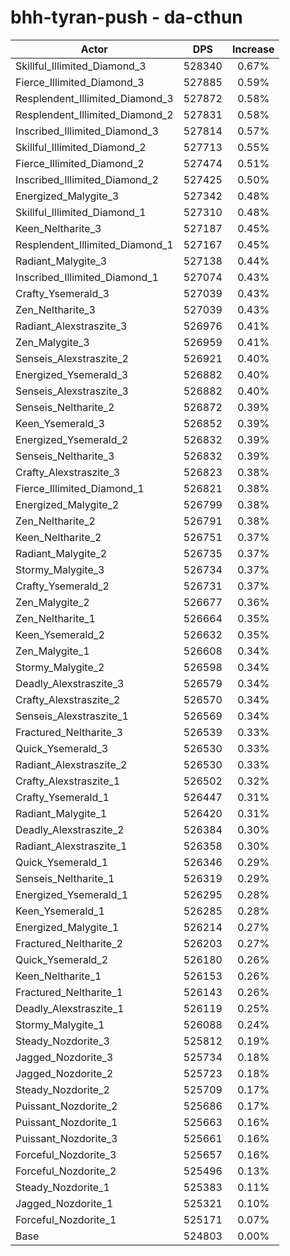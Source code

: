# bhh-tyran-push - da-cthun
| Actor | DPS | Increase |
|---|:---:|:---:|
|Skillful_Illimited_Diamond_3|528340|0.67%|
|Fierce_Illimited_Diamond_3|527885|0.59%|
|Resplendent_Illimited_Diamond_3|527872|0.58%|
|Resplendent_Illimited_Diamond_2|527831|0.58%|
|Inscribed_Illimited_Diamond_3|527814|0.57%|
|Skillful_Illimited_Diamond_2|527713|0.55%|
|Fierce_Illimited_Diamond_2|527474|0.51%|
|Inscribed_Illimited_Diamond_2|527425|0.50%|
|Energized_Malygite_3|527342|0.48%|
|Skillful_Illimited_Diamond_1|527310|0.48%|
|Keen_Neltharite_3|527187|0.45%|
|Resplendent_Illimited_Diamond_1|527167|0.45%|
|Radiant_Malygite_3|527138|0.44%|
|Inscribed_Illimited_Diamond_1|527074|0.43%|
|Crafty_Ysemerald_3|527039|0.43%|
|Zen_Neltharite_3|527039|0.43%|
|Radiant_Alexstraszite_3|526976|0.41%|
|Zen_Malygite_3|526959|0.41%|
|Senseis_Alexstraszite_2|526921|0.40%|
|Energized_Ysemerald_3|526882|0.40%|
|Senseis_Alexstraszite_3|526882|0.40%|
|Senseis_Neltharite_2|526872|0.39%|
|Keen_Ysemerald_3|526852|0.39%|
|Energized_Ysemerald_2|526832|0.39%|
|Senseis_Neltharite_3|526832|0.39%|
|Crafty_Alexstraszite_3|526823|0.38%|
|Fierce_Illimited_Diamond_1|526821|0.38%|
|Energized_Malygite_2|526799|0.38%|
|Zen_Neltharite_2|526791|0.38%|
|Keen_Neltharite_2|526751|0.37%|
|Radiant_Malygite_2|526735|0.37%|
|Stormy_Malygite_3|526734|0.37%|
|Crafty_Ysemerald_2|526731|0.37%|
|Zen_Malygite_2|526677|0.36%|
|Zen_Neltharite_1|526664|0.35%|
|Keen_Ysemerald_2|526632|0.35%|
|Zen_Malygite_1|526608|0.34%|
|Stormy_Malygite_2|526598|0.34%|
|Deadly_Alexstraszite_3|526579|0.34%|
|Crafty_Alexstraszite_2|526570|0.34%|
|Senseis_Alexstraszite_1|526569|0.34%|
|Fractured_Neltharite_3|526539|0.33%|
|Quick_Ysemerald_3|526530|0.33%|
|Radiant_Alexstraszite_2|526530|0.33%|
|Crafty_Alexstraszite_1|526502|0.32%|
|Crafty_Ysemerald_1|526447|0.31%|
|Radiant_Malygite_1|526420|0.31%|
|Deadly_Alexstraszite_2|526384|0.30%|
|Radiant_Alexstraszite_1|526358|0.30%|
|Quick_Ysemerald_1|526346|0.29%|
|Senseis_Neltharite_1|526319|0.29%|
|Energized_Ysemerald_1|526295|0.28%|
|Keen_Ysemerald_1|526285|0.28%|
|Energized_Malygite_1|526214|0.27%|
|Fractured_Neltharite_2|526203|0.27%|
|Quick_Ysemerald_2|526180|0.26%|
|Keen_Neltharite_1|526153|0.26%|
|Fractured_Neltharite_1|526143|0.26%|
|Deadly_Alexstraszite_1|526119|0.25%|
|Stormy_Malygite_1|526088|0.24%|
|Steady_Nozdorite_3|525812|0.19%|
|Jagged_Nozdorite_3|525734|0.18%|
|Jagged_Nozdorite_2|525723|0.18%|
|Steady_Nozdorite_2|525709|0.17%|
|Puissant_Nozdorite_2|525686|0.17%|
|Puissant_Nozdorite_1|525663|0.16%|
|Puissant_Nozdorite_3|525661|0.16%|
|Forceful_Nozdorite_3|525657|0.16%|
|Forceful_Nozdorite_2|525496|0.13%|
|Steady_Nozdorite_1|525383|0.11%|
|Jagged_Nozdorite_1|525321|0.10%|
|Forceful_Nozdorite_1|525171|0.07%|
|Base|524803|0.00%|
